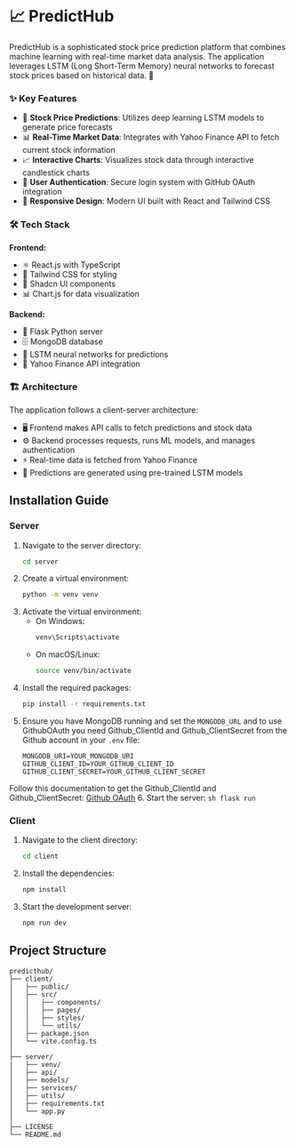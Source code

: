 # 📈 PredictHub

PredictHub is a sophisticated stock price prediction platform that combines machine learning with real-time market data analysis. The application leverages LSTM (Long Short-Term Memory) neural networks to forecast stock prices based on historical data. 🤖

### ✨ Key Features

- 🔮 **Stock Price Predictions**: Utilizes deep learning LSTM models to generate price forecasts
- 📊 **Real-Time Market Data**: Integrates with Yahoo Finance API to fetch current stock information
- 📈 **Interactive Charts**: Visualizes stock data through interactive candlestick charts
- 🔐 **User Authentication**: Secure login system with GitHub OAuth integration
- 📱 **Responsive Design**: Modern UI built with React and Tailwind CSS

### 🛠️ Tech Stack

**Frontend:**
- ⚛️ React.js with TypeScript
- 🎨 Tailwind CSS for styling
- 🎯 Shadcn UI components
- 📊 Chart.js for data visualization

**Backend:**
- 🐍 Flask Python server
- 🗄️ MongoDB database
- 🧠 LSTM neural networks for predictions
- 📡 Yahoo Finance API integration

### 🏗️ Architecture

The application follows a client-server architecture:
- 🖥️ Frontend makes API calls to fetch predictions and stock data
- ⚙️ Backend processes requests, runs ML models, and manages authentication
- ⚡ Real-time data is fetched from Yahoo Finance
- 🤖 Predictions are generated using pre-trained LSTM models



## Installation Guide

### Server

1. Navigate to the server directory:
    ```sh
    cd server
    ```
2. Create a virtual environment:
    ```sh
    python -m venv venv
    ```
3. Activate the virtual environment:
    - On Windows:
        ```sh
        venv\Scripts\activate
        ```
    - On macOS/Linux:
        ```sh
        source venv/bin/activate
        ```
4. Install the required packages:
    ```sh
    pip install -r requirements.txt
    ```
5. Ensure you have MongoDB running and set the `MONGODB_URL` and to use GithubOAuth you need Github_ClientId and Github_ClientSecret from the Github account in your `.env` file:
    ```env
    MONGODB_URI=YOUR_MONGODB_URI
    GITHUB_CLIENT_ID=YOUR_GITHUB_CLIENT_ID
    GITHUB_CLIENT_SECRET=YOUR_GITHUB_CLIENT_SECRET
    ```
Follow this documentation to get the Github_ClientId and Github_ClientSecret: [Github OAuth](https://docs.github.com/en/developers/apps/building-oauth-apps/creating-an-oauth-app)
6. Start the server:
    ```sh
    flask run
    ```

### Client

1. Navigate to the client directory:
    ```sh
    cd client
    ```
2. Install the dependencies:
    ```sh
    npm install
    ```
3. Start the development server:
    ```sh
    npm run dev
    ```

## Project Structure

```
predicthub/
├── client/                 
│   ├── public/            
│   ├── src/               
│   │   ├── components/    
│   │   ├── pages/        
│   │   ├── styles/       
│   │   └── utils/        
│   ├── package.json
│   └── vite.config.ts
│
├── server/ 
|   ├── venv/              
│   ├── api/              
│   ├── models/           
│   ├── services/         
│   ├── utils/            
│   ├── requirements.txt
│   └── app.py           
│
├── LICENSE
└── README.md
```

